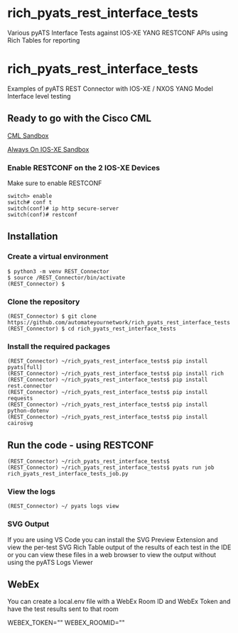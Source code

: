 # rich_pyats_rest_interface_tests
Various pyATS Interface Tests against IOS-XE YANG RESTCONF APIs using Rich Tables for reporting

# rich_pyats_rest_interface_tests
Examples of pyATS REST Connector with IOS-XE / NXOS YANG Model Interface level testing

## Ready to go with the Cisco CML

[CML Sandbox](https://devnetsandbox.cisco.com/RM/Diagram/Index/d6023d5d-e04f-4138-9f51-ff1dee9b0ad4)

[Always On IOS-XE Sandbox](https://devnetsandbox.cisco.com/RM/Diagram/Index/7b4d4209-a17c-4bc3-9b38-f15184e53a94?diagramType=Topology)

### Enable RESTCONF on the 2 IOS-XE Devices
Make sure to enable RESTCONF

```console
switch> enable
switch# conf t
switch(conf)# ip http secure-server
switch(conf)# restconf
```
## Installation

### Create a virtual environment
```console
$ python3 -m venv REST_Connector
$ source /REST_Connector/bin/activate
(REST_Connector) $
```

### Clone the repository 
```console
(REST_Connector) $ git clone https://github.com/automateyournetwork/rich_pyats_rest_interface_tests
(REST_Connector) $ cd rich_pyats_rest_interface_tests
```

### Install the required packages
```console
(REST_Connector) ~/rich_pyats_rest_interface_tests$ pip install pyats[full]
(REST_Connector) ~/rich_pyats_rest_interface_tests$ pip install rich
(REST_Connector) ~/rich_pyats_rest_interface_tests$ pip install rest.connector
(REST_Connector) ~/rich_pyats_rest_interface_tests$ pip install requests
(REST_Connector) ~/rich_pyats_rest_interface_tests$ pip install python-dotenv
(REST_Connector) ~/rich_pyats_rest_interface_tests$ pip install cairosvg
```

## Run the code - using RESTCONF
```console
(REST_Connector) ~/rich_pyats_rest_interface_tests$
(REST_Connector) ~/rich_pyats_rest_interface_tests$ pyats run job rich_pyats_rest_interface_tests_job.py
```

### View the logs

```console
(REST_Connector) ~/ pyats logs view
```

### SVG Output
If you are using VS Code you can install the SVG Preview Extension and view the per-test SVG Rich Table output of the results of each test in the IDE or you can view these files in a web browser to view the output without using the pyATS Logs Viewer
## WebEx
You can create a local.env file with a WebEx Room ID and WebEx Token and have the test results sent to that room

WEBEX_TOKEN=""
WEBEX_ROOMID=""